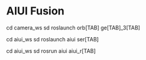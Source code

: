 # AIUI Fusion
cd camera_ws
sd
roslaunch orb[TAB] ge[TAB]_3[TAB]

cd aiui_ws
sd
roslaunch aiui ser[TAB]

cd aiui_ws
sd
rosrun aiui aiui_r[TAB]
